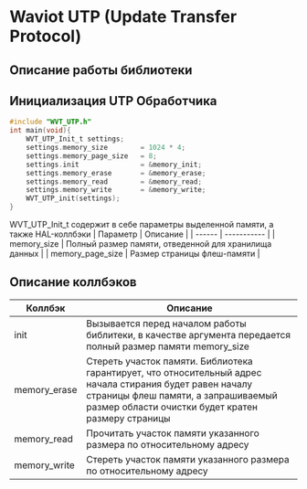 # Waviot UTP (Update Transfer Protocol)
## Описание работы библиотеки


## Инициализация UTP Обработчика
```c
#include "WVT_UTP.h"
int main(void){
    WVT_UTP_Init_t settings;
    settings.memory_size        = 1024 * 4; 
    settings.memory_page_size   = 8;      
    settings.init               = &memory_init;
    settings.memory_erase       = &memory_erase;
    settings.memory_read        = &memory_read;
    settings.memory_write       = &memory_write;
    WVT_UTP_init(settings);
}
```

WVT_UTP_Init_t содержит в себе параметры выделенной памяти, а также HAL-коллбэки
| Параметр | Описание |
| ------ | ----------- |
| memory_size   | Полный размер памяти, отведенной для хранилища данных |
| memory_page_size | Размер страницы флеш-памяти |
## Описание коллбэков

| Коллбэк | Описание |
| ------ | ----------- |
| init   | Вызывается перед началом работы библитеки, в качестве аргумента передается полный размер памяти memory_size|
| memory_erase | Стереть участок памяти. Библиотека гарантирует, что относительный адрес начала стирания будет равен началу страницы флеш памяти, а запрашиваемый размер области очистки будет кратен размеру страницы  |
| memory_read    | Прочитать участок памяти указанного размера по относительному адресу |
| memory_write   | Стереть участок памяти указанного размера по относительному адресу |
